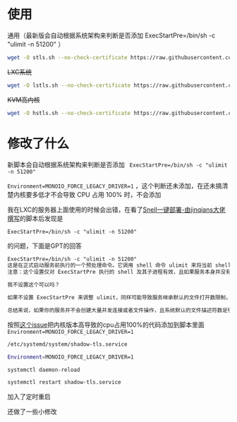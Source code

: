 # 使用
通用（最新版会自动根据系统架构来判断是否添加 ExecStartPre=/bin/sh -c "ulimit -n 51200" ）

```bash
wget -O stls.sh --no-check-certificate https://raw.githubusercontent.com/tunecc/ShadowTLS-Manager/refs/heads/main/stls.sh && chmod +x stls.sh && ./stls.sh
```



~~LXC系统~~

```bash
wget -O lstls.sh --no-check-certificate https://raw.githubusercontent.com/tunecc/ShadowTLS-Manager/refs/heads/main/lstls.sh && chmod +x lstls.sh && ./lstls.sh
```

~~KVM高内核~~

```bash
wget -O hstls.sh --no-check-certificate https://raw.githubusercontent.com/tunecc/ShadowTLS-Manager/refs/heads/main/hstls.sh && chmod +x hstls.sh && ./hstls.sh
```

# 修改了什么

新脚本会自动根据系统架构来判断是否添加 ` ExecStartPre=/bin/sh -c "ulimit -n 51200"`

`Environment=MONOIO_FORCE_LEGACY_DRIVER=1` ，这个判断还未添加，在还未搞清楚内核要多低才不会导致 CPU 占用 100% 时，不会添加

我在LXC的服务器上面使用的时候会出错，在看了[Snell一键部署-由jinqians大佬撰写](https://github.com/jinqians/snell.sh)的脚本后发现是

```
ExecStartPre=/bin/sh -c "ulimit -n 51200"
```

的问题，下面是GPT的回答

```txt
ExecStartPre=/bin/sh -c "ulimit -n 51200"
这是在正式启动服务前执行的一个预处理命令。它调用 shell 命令 ulimit 来将当前 shell 的最大文件描述符限制设置为 51200。
注意：这个设置仅对 ExecStartPre 执行的 shell 及其子进程有效，且如果服务本身并没有继承这个调整的话，实际生效的还是 systemd 的 LimitNOFILE 指定的数值。

我不设置这个可以吗？

如果不设置 ExecStartPre 来调整 ulimit，同样可能导致服务继承默认的文件打开数限制，从而在实际运行中遇到 "too many open files" 的错误。

总结来说，如果你的服务并不会创建大量并发连接或者文件操作，且系统默认的文件描述符数足够使用，那么可以不设置。但如果预期负载较高，建议适当提高限制，以避免潜在的资源不足问题。
```

按照[这个issue](https://github.com/ihciah/shadow-tls/issues/109)把内核版本高导致的cpu占用100%的代码添加到脚本里面
`Environment=MONOIO_FORCE_LEGACY_DRIVER=1`

```bash
/etc/systemd/system/shadow-tls.service

Environment=MONOIO_FORCE_LEGACY_DRIVER=1

systemctl daemon-reload

systemctl restart shadow-tls.service
```



加入了定时重启

还做了一些小修改

